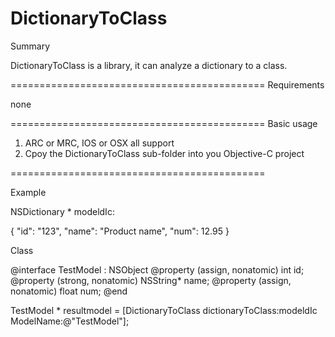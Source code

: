 DictionaryToClass
============================================

Summary
 
 DictionaryToClass is a library, it can analyze a dictionary to a class.

============================================
Requirements 

 none

============================================
Basic usage

 1. ARC or MRC, IOS or OSX all support
 2. Cpoy the DictionaryToClass sub-folder into you Objective-C project
 
============================================

Example

 NSDictionary * modeldIc:
 
 {
  "id": "123",
  "name": "Product name",
  "num": 12.95
 }

 Class
 
 @interface TestModel : NSObject
 @property (assign, nonatomic) int id;
 @property (strong, nonatomic) NSString* name;
 @property (assign, nonatomic) float num;
 @end

 TestModel * resultmodel = [DictionaryToClass dictionaryToClass:modeldIc ModelName:@"TestModel"];

